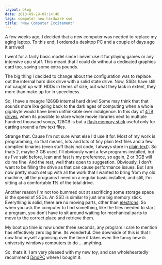 ```yaml
---
layout: blog
date: 2013-09-28-09:14:40
tags: computer new hardware ssd
title: "New Computer Excitement"
---
```

A few weeks ago, I decided that a new computer was needed to replace my aging 
laptop. To this end, I ordered a desktop PC and a couple of days ago it arrived!

I went for a fairly basic model since I never use it for playing games or any 
intensive cpu stuff. This meant that I could do without a dedicated graphics 
card too, saving some extra pounds.

The big thing I decided to change about the configuration was to replace out the 
internal hard disk drive with a solid state drive. Now, SSDs have still not 
caught up with HDDs in terms of size, but what they lack in extent, they more 
than make up for in speediness.

So, I have a meagre 128GB internal hard drive! Some may think that that sounds 
more like going back to the dark ages of computing when a whole gigabyte would 
have been unthinkable over indulgence. In this day of [4TB 
drives](http://www.amazon.co.uk/Western-Digital-MyBook-Essential-External/dp/B0099PFNV8/ref=pd_sim_sbs_computers_5), 
when its possible to store whole movie libraries next to multiple hundred 
thousand songs, 128GB is but a [flash memory 
stick](http://gadgets.boingboing.net/gimages/mechanical-memory-key_1.jpg) useful 
only for carting around a few text files.

Strange that. Cause I'm not sure what else I'd use it for. Most of my work is 
programming, so that means, lots and lots of tiny plain text files and a few 
compiled binaries (even stuff thats not code, I always store in [plain 
text](http://bettermess.com/a-plain-text-primer/)).  So thats 2, maybe 3 GB 
used.  I'll obviously want a few programs installed, but as I've said before, 
lean and fast is my preference, so again, 2 or 3GB will do me fine.  And the 
rest, well thats open to suggestion.  Obviously, I don't want to be filling the 
drive as that can cause performance issues. But I am now pretty much set up with 
all the work that I wanted to bring from my old machine, all the programs I need 
on a regular basis installed, and still, I'm sitting at a comfortable __1%__ of 
the total drive.

Another reason I'm not too bummed out at sacrificing some storage space is the 
speed of SSDs. An SSD is similar to just one big memory stick. Everything is 
solid, there are no moving parts, other than 
[electrons](http://en.wikipedia.org/wiki/Solid-state_drive).  So when you ask 
the computer to find something, like the files needed to start a program, you 
don't have to sit around waiting for mechanical parts to move to the correct 
place and retrieve them.

My boot up time is now under three seconds, any program I care to mention has 
effectively zero lag time. Its wonderful. One downside of this is that I now 
find myself agonising over the time it takes even the fancy new i5 university 
windows computers to do ... anything.

So, thats it. I am very pleased with my new toy, and can wholeheartedly 
recommend [DinoPC](http://dinopc.com) where I bought it.
